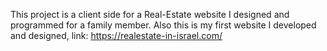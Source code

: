 This project is a client side for a Real-Estate website I designed and programmed for a family member.
Also this is my first website I developed and designed,
link: https://realestate-in-israel.com/

